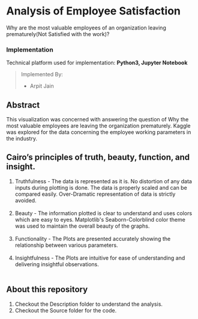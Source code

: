 # Analysis of Employee Satisfaction
Why are the most valuable employees of an organization leaving prematurely(Not Satisfied with the work)?<br>

### Implementation
Technical platform used for implementation: **Python3, Jupyter Notebook**

> Implemented By:
> - Arpit Jain

## Abstract
This visualization was concerned with answering the question of Why the most valuable employees are leaving the organization prematurely. Kaggle was explored for the data concerning the employee working parameters in the industry.

## Cairo’s principles of truth, beauty, function, and insight.
1. Truthfulness - The data is represented as it is. No distortion of any data inputs during plotting is done. The data is properly scaled and can be compared easily. Over-Dramatic representation of data is strictly avoided. 
<br><br>
2. Beauty - The information plotted is clear to understand and uses colors which are easy to eyes. Matplotlib's Seaborn-Colorblind color theme was used to maintain the overall beauty of the graphs.
<br><br>
3. Functionality - The Plots are presented accurately showing the relationship between various parameters.
<br><br>
4. Insightfulness - The Plots are intuitive for ease of understanding and delivering insightful observations.<br><br>

## About this repository
1. Checkout the Description folder to understand the analysis.<br>
2. Checkout the Source folder for the code.
